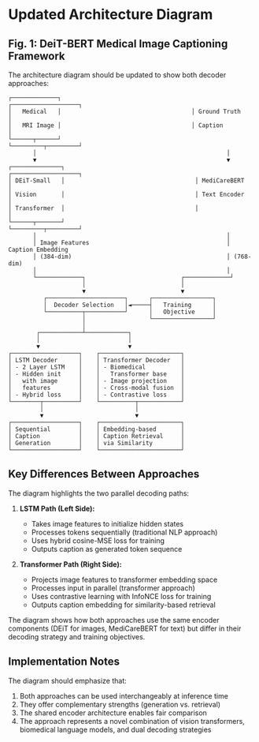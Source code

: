 # Updated Architecture Diagram

## Fig. 1: DeiT-BERT Medical Image Captioning Framework

The architecture diagram should be updated to show both decoder approaches:

```
┌─────────────┐                                     ┌───────────────────┐
│   Medical   │                                     │ Ground Truth      │
│   MRI Image │                                     │ Caption           │
└──────┬──────┘                                     └─────────┬─────────┘
       │                                                      │
       ▼                                                      ▼
┌──────────────┐                                     ┌───────────────────┐
│ DEiT-Small   │                                     │ MediCareBERT      │
│ Vision       │                                     │ Text Encoder      │
│ Transformer  │                                     │                   │
└──────┬───────┘                                     └─────────┬─────────┘
       │                                                      │
       │ Image Features                                       │ Caption Embedding
       │ (384-dim)                                            │ (768-dim)
       │                                                      │
       └─────────────┐                           ┌─────────────┘
                     │                           │
                     ▼                           ▼
          ┌──────────────────────┐      ┌─────────────────┐
          │  Decoder Selection   │◄─────┤   Training      │
          └──────────┬───────────┘      │   Objective     │
                     │                  └─────────────────┘
                     │
        ┌────────────┴────────────┐
        │                         │
        ▼                         ▼
┌───────────────────┐    ┌───────────────────────┐
│ LSTM Decoder      │    │ Transformer Decoder   │
│ - 2 Layer LSTM    │    │ - Biomedical          │
│ - Hidden init     │    │   Transformer base    │
│   with image      │    │ - Image projection    │
│   features        │    │ - Cross-modal fusion  │
│ - Hybrid loss     │    │ - Contrastive loss    │
└────────┬──────────┘    └──────────┬────────────┘
         │                          │
         ▼                          ▼
┌───────────────────┐    ┌───────────────────────┐
│ Sequential        │    │ Embedding-based       │
│ Caption           │    │ Caption Retrieval     │
│ Generation        │    │ via Similarity        │
└───────────────────┘    └───────────────────────┘
```

## Key Differences Between Approaches

The diagram highlights the two parallel decoding paths:

1. **LSTM Path (Left Side):**
   - Takes image features to initialize hidden states
   - Processes tokens sequentially (traditional NLP approach)
   - Uses hybrid cosine-MSE loss for training
   - Outputs caption as generated token sequence

2. **Transformer Path (Right Side):**
   - Projects image features to transformer embedding space
   - Processes input in parallel (transformer approach)
   - Uses contrastive learning with InfoNCE loss for training
   - Outputs caption embedding for similarity-based retrieval

The diagram shows how both approaches use the same encoder components (DEiT for images, MediCareBERT for text) but differ in their decoding strategy and training objectives.

## Implementation Notes

The diagram should emphasize that:
1. Both approaches can be used interchangeably at inference time
2. They offer complementary strengths (generation vs. retrieval)
3. The shared encoder architecture enables fair comparison
4. The approach represents a novel combination of vision transformers, biomedical language models, and dual decoding strategies 
